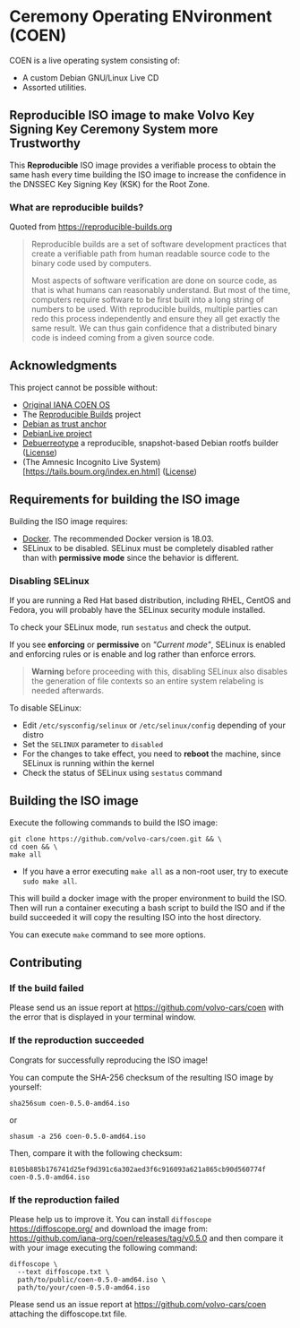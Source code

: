 # Ceremony Operating ENvironment (COEN)

COEN is a live operating system consisting of:

- A custom Debian GNU/Linux Live CD
- Assorted utilities.

## Reproducible ISO image to make Volvo Key Signing Key Ceremony System more Trustworthy

This **Reproducible** ISO image provides a verifiable process to obtain the same
hash every time building the ISO image to increase the confidence in the DNSSEC Key
Signing Key (KSK) for the Root Zone.

### What are reproducible builds?

Quoted from https://reproducible-builds.org

> Reproducible builds are a set of software development practices that create a
> verifiable path from human readable source code to the binary code used by
> computers.
>
> Most aspects of software verification are done on source code, as that is what
> humans can reasonably understand. But most of the time, computers require
> software to be first built into a long string of numbers to be used. With
> reproducible builds, multiple parties can redo this process independently and
> ensure they all get exactly the same result. We can thus gain confidence that a
> distributed binary code is indeed coming from a given source code.

## Acknowledgments

This project cannot be possible without:

- [Original IANA COEN OS](https://github.com/iana-org/coen)
- The [Reproducible Builds](https://reproducible-builds.org/) project
- [Debian as trust anchor](https://wiki.debian.org/ReproducibleBuilds)
- [DebianLive project](https://wiki.debian.org/ReproducibleInstalls/LiveImages)
- [Debuerreotype](https://github.com/debuerreotype/debuerreotype) a reproducible, snapshot-based Debian rootfs builder ([License](https://github.com/debuerreotype/debuerreotype/blob/master/LICENSE))
- (The Amnesic Incognito Live System)[https://tails.boum.org/index.en.html] ([License](https://tails.boum.org/doc/about/license/index.en.html))

## Requirements for building the ISO image

Building the ISO image requires:

- [Docker](https://www.docker.com/). The recommended Docker version is 18.03.
- SELinux to be disabled. SELinux must be completely disabled rather than with **permissive mode** since the behavior is different.

### Disabling SELinux

If you are running a Red Hat based distribution, including RHEL, CentOS and
Fedora, you will probably have the SELinux security module installed.

To check your SELinux mode, run `sestatus` and check the output.

If you see **enforcing** or **permissive** on _"Current mode"_, SELinux is
enabled and enforcing rules or is enable and log rather than enforce errors.

> **Warning** before proceeding with this, disabling SELinux also disables the
> generation of file contexts so an entire system relabeling is needed afterwards.

To disable SELinux:

- Edit `/etc/sysconfig/selinux` or `/etc/selinux/config` depending of your distro
- Set the `SELINUX` parameter to `disabled`
- For the changes to take effect, you need to **reboot** the machine, since
  SELinux is running within the kernel
- Check the status of SELinux using `sestatus` command

## Building the ISO image

Execute the following commands to build the ISO image:

```
git clone https://github.com/volvo-cars/coen.git && \
cd coen && \
make all
```

- If you have a error executing `make all` as a non-root user, try to
  execute `sudo make all`.

This will build a docker image with the proper environment to build the
ISO. Then will run a container executing a bash script to build the ISO and
if the build succeeded it will copy the resulting ISO into the host directory.

You can execute `make` command to see more options.

## Contributing

### If the build failed

Please send us an issue report at https://github.com/volvo-cars/coen with the error
that is displayed in your terminal window.

### If the reproduction succeeded

Congrats for successfully reproducing the ISO image!

You can compute the SHA-256 checksum of the resulting ISO image by yourself:

```
sha256sum coen-0.5.0-amd64.iso
```

or

```
shasum -a 256 coen-0.5.0-amd64.iso
```

Then, compare it with the following checksum:

```
8105b885b176741d25ef9d391c6a302aed3f6c916093a621a865cb90d560774f  coen-0.5.0-amd64.iso
```

### If the reproduction failed

Please help us to improve it. You can install `diffoscope` https://diffoscope.org/
and download the image from:
https://github.com/iana-org/coen/releases/tag/v0.5.0
and then compare it with your image executing the following command:

```
diffoscope \
  --text diffoscope.txt \
  path/to/public/coen-0.5.0-amd64.iso \
  path/to/your/coen-0.5.0-amd64.iso
```

Please send us an issue report at https://github.com/volvo-cars/coen attaching the
diffoscope.txt file.
